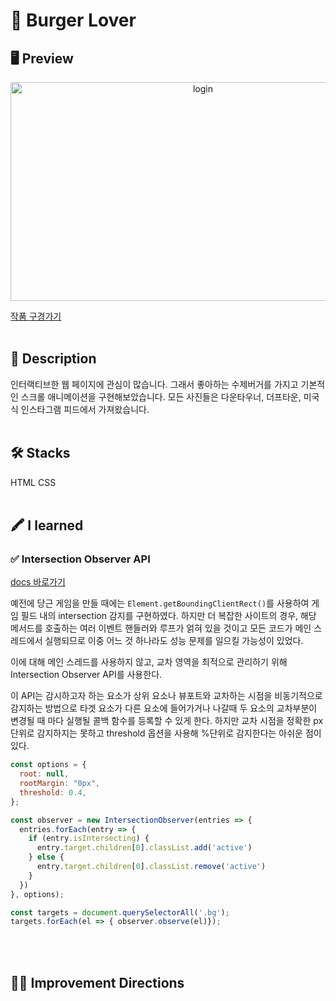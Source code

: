 # 🍔 Burger Lover
## 🖥 Preview
<p align="center">
  <img width="600" height="350" alt="login" src="https://user-images.githubusercontent.com/56065130/199156583-1036fc6d-6338-4610-a5ec-e04fe0ba2041.gif">
</p>
<a href="https://burger-lover.netlify.app" target="_blank">작품 구경가기</a>
<br /><br />

## 🧸 Description
인터랙티브한 웹 페이지에 관심이 많습니다. 그래서 좋아하는 수제버거를 가지고 기본적인 스크롤 애니메이션을 구현해보았습니다. 모든 사진들은 다운타우너, 더프타운, 미국식 인스타그램 피드에서 가져왔습니다.
<br /><br />

## 🛠 Stacks
HTML CSS
<br /><br />

## 🖍 I learned
### ✅ Intersection Observer API 
<a href="https://developer.mozilla.org/ko/docs/Web/API/Intersection_Observer_API" target="_blank">docs 바로가기</a>

예전에 당근 게임을 만들 때에는 `Element.getBoundingClientRect()`를 사용하여 게임 필드 내의 intersection 감지를 구현하였다. 하지만 더 복잡한 사이트의 경우, 해당 메서드를 호출하는 여러 이벤트 핸들러와 루프가 얽혀 있을 것이고 모든 코드가 메인 스레드에서 실행되므로 이중 어느 것 하나라도 성능 문제를 일으킬 가능성이 있었다.

이에 대해 메인 스레드를 사용하지 않고, 교차 영역을 최적으로 관리하기 위해 Intersection Observer API를 사용한다.

이 API는 감시하고자 하는 요소가 상위 요소나 뷰포트와 교차하는 시점을 비동기적으로 감지하는 방법으로 타겟 요소가 다른 요소에 들어가거나 나갈때 두 요소의 교차부분이 변경될 때 마다 실행될 콜백 함수를 등록할 수 있게 한다. 하지만 교차 시점을 정확한 px단위로 감지하지는 못하고 threshold 옵션을 사용해 %단위로 감지한다는 아쉬운 점이 있다.
``` javascript
const options = {
  root: null,
  rootMargin: "0px",
  threshold: 0.4,
};

const observer = new IntersectionObserver(entries => {
  entries.forEach(entry => {
    if (entry.isIntersecting) {
      entry.target.children[0].classList.add('active')
    } else {
      entry.target.children[0].classList.remove('active')
    }
  })
}, options);

const targets = document.querySelectorAll('.bg');
targets.forEach(el => { observer.observe(el)});
```
<br /><br />

## 👩‍💻 Improvement Directions